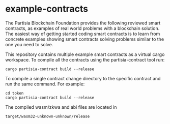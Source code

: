 # example-contracts
The Partisia Blockchain Foundation provides the following reviewed smart contracts,
as examples of real world problems with a blockchain solution.
The easiest way of getting started coding smart contracts is to learn from concrete examples
showing smart contracts solving problems similar to the one you need to solve.

This repository contains multiple example smart contracts as a virtual cargo workspace.
To compile all the contracts using the partisia-contract tool run:

    cargo partisia-contract build --release

To compile a single contract change directory to the specific contract and run the same command.
For example:

    cd token
    cargo partisia-contract build --release

The compiled wasm/zkwa and abi files are located in

    target/wasm32-unknown-unknown/release
